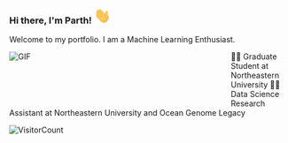 ### Hi there, I'm Parth! <img src="https://github.com/ShiviBhatt/IconsRepo/blob/master/Hi.gif" width="30px">

Welcome to my portfolio. I am a Machine Learning Enthusiast.

<img align="left" alt="GIF" src="https://github.com/shahparth0007/shahparth0007/blob/main/maxresdefault.jpg" width="400" height="100" />
👨‍🎓 Graduate Student at Northeastern University
🧑‍💻 Data Science Research Assistant at Northeastern University and Ocean Genome Legacy


![VisitorCount](https://profile-counter.glitch.me/{shahparth0007}/count.svg)

